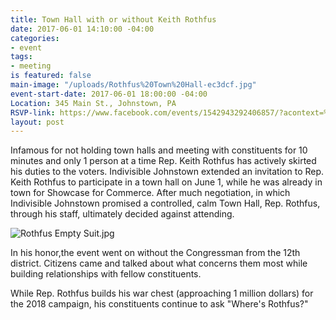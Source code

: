 ```yaml
---
title: Town Hall with or without Keith Rothfus
date: 2017-06-01 14:10:00 -04:00
categories:
- event
tags:
- meeting
is featured: false
main-image: "/uploads/Rothfus%20Town%20Hall-ec3dcf.jpg"
event-start-date: 2017-06-01 18:00:00 -04:00
Location: 345 Main St., Johnstown, PA
RSVP-link: https://www.facebook.com/events/1542943292406857/?acontext=%7B%22source%22%3A5%2C%22page_id_source%22%3A353172031748570%2C%22action_history%22%3A[%7B%22surface%22%3A%22page%22%2C%22mechanism%22%3A%22main_list%22%2C%22extra_data%22%3A%22%7B%5C%22page_id%5C%22%3A353172031748570%2C%5C%22tour_id%5C%22%3Anull%7D%22%7D]%2C%22has_source%22%3Atrue%7D
layout: post
---
```


Infamous for not holding town halls and meeting with constituents for 10 minutes and only 1 person at a time Rep. Keith Rothfus has actively skirted his duties to the voters. Indivisible Johnstown extended an invitation to Rep. Keith Rothfus to participate in a town hall on June 1, while he was already in town for Showcase for Commerce.  After much negotiation, in which Indivisible Johnstown promised a controlled, calm Town Hall, Rep. Rothfus, through his staff, ultimately decided against attending.  

![Rothfus Empty Suit.jpg](/uploads/Rothfus%20Empty%20Suit.jpg)

In his honor,the event went on without the Congressman from the 12th district.  Citizens came and talked about what concerns them most while building relationships with fellow constituents.  

While Rep. Rothfus builds his war chest (approaching 1 million dollars) for the 2018 campaign, his constituents continue to ask "Where's Rothfus?"